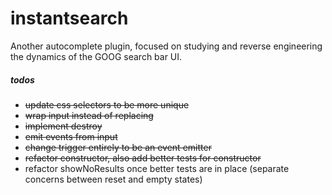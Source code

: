 # instantsearch

Another autocomplete plugin, focused on studying and reverse engineering
the dynamics of the GOOG search bar UI.

##### todos
* ~~update css selectors to be more unique~~
* ~~wrap input instead of replacing~~
* ~~implement destroy~~
* ~~emit events from input~~
* ~~change trigger entirely to be an event emitter~~
* ~~refactor constructor, also add better tests for constructor~~
* refactor showNoResults once better tests are in place (separate
  concerns between reset and empty states)
